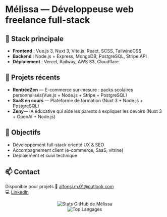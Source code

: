 # Mélissa — Développeuse web freelance full-stack

## 🌟 Stack principale
- **Frontend** : Vue.js 3, Nuxt 3, Vite.js, React, SCSS, TailwindCSS
- **Backend** : Node.js + Express, MongoDB, PostgreSQL, Stripe API
- **Déploiement** : Vercel, Railway, AWS S3, Cloudflare

## 💼 Projets récents
- **RentréeZen** — E-commerce sur-mesure : packs scolaires personnalisés(Vue.js + Node.js + Stripe + PostgreSQL)
- **SaaS en cours** — Plateforme de formation (Nuxt 3 + Node.js + PostgreSQL)
- **Zeny**— IA éducative qui aide les parents à expliquer les devoirs (Nuxt 3 + OpenAI + Node.js)

## 🎯 Objectifs
- Développement full-stack orienté UX & SEO
- Accompagnement client (e-commerce, SaaS, vitrine)
- Déploiement et suivi technique

## 📫 Contact  
Disponible pour projets 
📩 [alfonsi.m.01@outlook.com](mailto:alfonsi.m.01@outlook.com)  
💻 [LinkedIn](https://www.linkedin.com/in/melissa-a-9ba546249/)

<p align="center">
  <img src="https://github-readme-stats.vercel.app/api?username=Melissaa49&show_icons=true&theme=radical" alt="Stats GitHub de Mélissa">
  <br>
  <img src="https://github-readme-stats.vercel.app/api/top-langs/?username=Melissaa49&layout=compact&theme=radical" alt="Top Langages">
</p>
